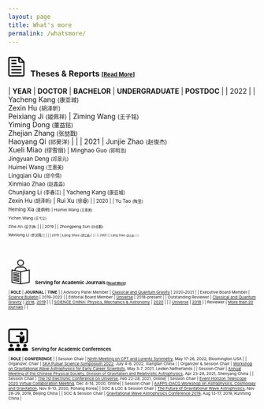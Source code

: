 ```yaml
---
layout: page
title: What's more
permalink: /whatsmore/
---
```


<style>
table {
  font-family: arial, sans-serif;
  border-collapse: collapse;
  width: 100%;
}

td, th {
  border: 1px solid #dddddd;
  text-align: left;
  padding: 8px;
}

tr:nth-child(odd) {
  background-color: #dddddd;
}
</style>

### <img src="report.png" style="height:40px;"> &nbsp; <b>Theses & Reports</b> <small><small>[[Read More](/docs/theses)]</small></small>

| **YEAR** | **DOCTOR** | **BACHELOR** | **UNDERGRADUATE** | **POSTDOC** |
| 2022 | | Yacheng Kang <small>(康亚城)</small><br>Zexin Hu <small>(胡泽昕)</small><br>Peixiang Ji <small>(姬佩祥)</small> |  Ziming Wang <small>(王子铭)</small><br>	Yiming Dong <small>(董益铭)</small><br>Zhejian Zhang <small>(张喆戬)</small><br>Haoyang Qi <small>(祁昊洋)</small> | |
| 2021 | Junjie Zhao <small>(赵俊杰)</small><br>Xueli Miao <small>(缪雪丽) | Minghao Guo <small>(郭明浩)</small><br>Jingyuan Deng <small>(邓景元)</small><br>Huimei Wang <small>(王惠美)</small><br>Lingqian Qiu <small>(邱令倩)</small><br>Xinmiao Zhao <small>(赵鑫淼)</small><br>Chunjiang Li <small>(李春江)</small> | Yacheng Kang <small>(康亚城)</small><br>Zexin Hu <small>(胡泽昕)</small> | Rui Xu <small>(徐睿) |
| 2020 | | Yu Tao <small>(陶昱)</small><br>Heming Xia <small>(夏鹤明) | Huimei Wang <small>(王惠美)</small><br>Yichen Wang <small>(王弋尘)</small><br>Zihe An <small>(安子訸)</small> | |
| 2019 | | Zhongpeng Sun <small>(孙忠鹏)</small><br>Wenlong Li <small>(李汶隆) | | |
| 2015 | Lijing Shao <small>(邵立晶) | | | |
| 2005 | | Lijing Shao <small>(邵立晶) |  | |

<br>
<p></p>

### <img src="journal.jpeg" style="height:50px;"> &nbsp;<b>Serving for Academic Journals</b> <small><small>[[Read More](/docs/journal)]</small></small>

| **ROLE** | **JOURNAL** | **TIME** |
| Advisory Panel Member | [Classical and Quantum Gravity](https://iopscience.iop.org/journal/0264-9381/page/Advisory%20Panel) | 2020-2021 |
| Executive Board Member | [Science Bulletin](https://www.journals.elsevier.com/science-bulletin) | 2019-2022 |
| Editorial Board Member | [Universe](http://www.mdpi.com/journal/universe) | 2018-present |
| Outstanding Reviewer | [Classical and Quantum Gravity](http://iopscience.iop.org/journal/0264-9381) | [2018](/docs/CQG2018.pdf), [2019](/docs/CQG2019.pdf) |
| | [SCIENCE CHINA: Physics, Mechanics & Astronomy](https://www.springer.com/journal/11433) | [2020](https://mp.weixin.qq.com/s/u_07f_JjryUV_19NtKQECA) |
| | [Universe](http://www.mdpi.com/journal/universe) | [2018](/docs/Universe2018.pdf) |
| Reviewer | [More than 20 journals](/docs/journal) | |

<br>
<p></p>

### <img src="conference.jpeg" style="height:45px;"> &nbsp; <b>Serving for Academic Conferences</b>

| **ROLE** | **CONFERENCE** |
| Session Chair | [Ninth Meeting on CPT and Lorentz Symmetry](https://lorentz.sitehost.iu.edu/cpt22/), May 17-26, 2022, Bloomington USA |
| Organizer, Chair | [SKA Pulsar Science Symposium 2022](https://psr.pku.edu.cn/ska/ska2022.html), July 4-6, 2022, Xiangtan China |
| Organizer & Session Chair | [Workshop on Gravitational Wave Astrophysics for Early Career Scientists](https://www.lorentzcenter.nl/workshop-on-gravitational-wave-astrophysics-for-early-career-scientists.html), May 3-7, 2021, Leiden Netherlands |
| Session Chair | [Annual Meeting of the Chinese Physical Society, Division of Gravitation and Relativistic Astrophysics](http://gra2020.csp.escience.cn/), Apr 23-28, 2021, Shenyang China |
| Session Chair | [The 1st Electronic Conference on Universe](https://sciforum.net/conference/ECU2021), Feb 22-28, 2021, Online|
| Session Chair | [Event Horizon Telescope 2020 Virtual Collaboration Meeting](https://eventhorizontelescope.teamwork.com/#/notebooks/202519), Dec 4-14, 2020, Online|
| Session Chair | [AAPPS-DACG Workshop on Astrophysics, Cosmology and Gravitation](http://www.apctp.org/plan.php/AAPPS-dacg-Workshop), Nov 9-13, 2020, Pohang Korea|
| SOC & LOC & Session Chair | [The Future of Gravitational Wave Astrophysics](http://kiaa.pku.edu.cn/astroforum19/), Nov 28-29, 2019, Beijing China |
| SOC & Session Chair | [Gravitational Wave Astrophysics Conference 2019](http://3rd-gw-astro.csp.escience.cn/dct/page/65559), Aug 13-17, 2019, Kunming China |


<!-- 
| [Dialogue at the Dream Field: Supranuclear Matter](http://www.phy.pku.edu.cn/~FPS/ddf/) | SOC | Aug 17-21, 2020 | Guiyang China | -->

<!--

| 2024 | Hongbo Li <small>(李洪波)</small> | | |
| 2023 | Yong Gao <small>(高勇)</small><br>Chang Liu <small>(刘畅)</small> | | |

### Useful Links

0. [General Purposes: mostly on programming](/docs/website-general)
0. [Specific Purposes: again mostly on programming](/docs/website-specific)
0. [Pulsars and Gravitational Waves](/docs/website-psr-gw)

### References for Research Topics

I keep updating [an incomplete list of references](/docs/references) for easy
use by my group members. Please don't tell me if your favorite papers or books
are not included, because,
- this list is never supposed to be complete and,
- I am still reading your papers/books!

### Events

- Google calendar embeded

<iframe src="https://calendar.google.com/calendar/embed?height=600&amp;wkst=2&amp;bgcolor=%23ffffff&amp;ctz=Asia%2FShanghai&amp;src=cnZhNzZnMDdqYzA5YzVraTBmYzdibTN0M2dAZ3JvdXAuY2FsZW5kYXIuZ29vZ2xlLmNvbQ&amp;color=%23009688&amp;showTitle=0&amp;showPrint=0" style="border-width:0" width="800" height="600" frameborder="0" scrolling="no"></iframe>

-->
